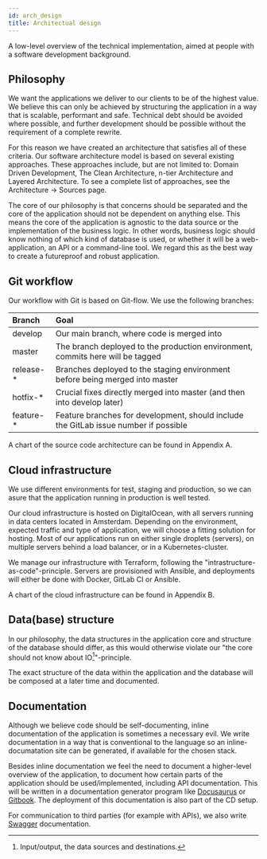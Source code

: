 ```yaml
---
id: arch_design
title: Architectual design
---
```


A low-level overview of the technical implementation, aimed at people with a software development background.

## Philosophy

We want the applications we deliver to our clients to be of the highest value. We believe this can only be achieved by structuring the application in a way that is scalable, performant and safe. Technical debt should be avoided where possible, and further development should be possible without the requirement of a complete rewrite.

For this reason we have created an architecture that satisfies all of these criteria. Our software architecture model is based on several existing approaches. These approaches include, but are not limited to: Domain Driven Development, The Clean Architecture, n-tier Architecture and Layered Architecture. To see a complete list of approaches, see the Architecture -> Sources page.

The core of our philosophy is that concerns should be separated and the core of the application should not be dependent on anything else. This means the core of the application is agnostic to the data source or the implementation of the business logic. In other words, business logic should know nothing of which kind of database is used, or whether it will be a web-application, an API or a command-line tool. We regard this as the best way to create a futureproof and robust application.

## Git workflow

Our workflow with Git is based on Git-flow. We use the following branches:

| Branch | Goal |
| :----- | :--- |
| develop | Our main branch, where code is merged into |
| master | The branch deployed to the production environment, commits here will be tagged |
| release-* | Branches deployed to the staging environment before being merged into master |
| hotfix-* | Crucial fixes directly merged into master (and then into develop later) |
| feature-* | Feature branches for development, should include the GitLab issue number if possible |

A chart of the source code architecture can be found in Appendix A.

## Cloud infrastructure

We use different environments for test, staging and production, so we can asure that the application running in production is well tested.

Our cloud infrastructure is hosted on DigitalOcean, with all servers running in data centers located in Amsterdam. Depending on the environment, expected traffic and type of application, we will choose a fitting solution for hosting. Most of our applications run on either single droplets (servers), on multiple servers behind a load balancer, or in a Kubernetes-cluster.

We manage our infrastructure with Terraform, following the "intrastructure-as-code"-principle. Servers are provisioned with Ansible, and deployments will either be done with Docker, GitLab CI or Ansible.

A chart of the cloud infrastructure can be found in Appendix B.

## Data(base) structure

In our philosophy, the data structures in the application core and structure of the database should differ, as this would otherwise violate our "the core should not know about IO[^io]"-principle.

[^io]: Input/output, the data sources and destinations.

The exact structure of the data within the application and the database will be composed at a later time and documented.

## Documentation

Although we believe code should be self-documenting, inline documentation of the application is sometimes a necessary evil. We write documentation in a way that is conventional to the language so an inline-documatation site can be generated, if available for the chosen stack.

Besides inline documentation we feel the need to document a higher-level overview of the application, to document how certain parts of the application should be used/implemented, including API documentation. This will be written in a documentation generator program like [Docusaurus](https://docusaurus.io/) or [Gitbook](https://www.gitbook.com/). The deployment of this documentation is also part of the CD setup.

For communication to third parties (for example with APIs), we also write [Swagger](https://swagger.io/) documentation.

